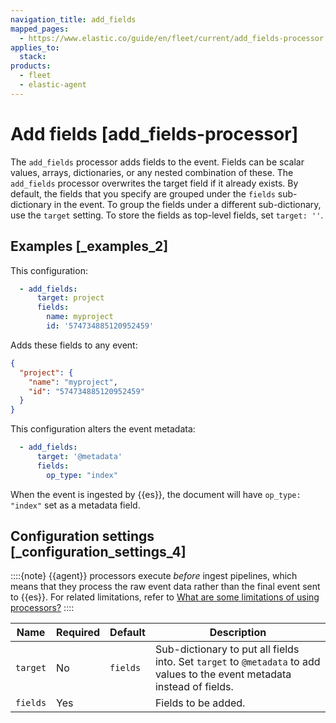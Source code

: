 ```yaml
---
navigation_title: add_fields
mapped_pages:
  - https://www.elastic.co/guide/en/fleet/current/add_fields-processor.html
applies_to:
  stack:
products:
  - fleet
  - elastic-agent
---
```


# Add fields [add_fields-processor]


The `add_fields` processor adds fields to the event. Fields can be scalar values, arrays, dictionaries, or any nested combination of these. The `add_fields` processor overwrites the target field if it already exists. By default, the fields that you specify are grouped under the `fields` sub-dictionary in the event. To group the fields under a different sub-dictionary, use the `target` setting. To store the fields as top-level fields, set `target: ''`.


## Examples [_examples_2]

This configuration:

```yaml
  - add_fields:
      target: project
      fields:
        name: myproject
        id: '574734885120952459'
```

Adds these fields to any event:

```json
{
  "project": {
    "name": "myproject",
    "id": "574734885120952459"
  }
}
```

This configuration alters the event metadata:

```yaml
  - add_fields:
      target: '@metadata'
      fields:
        op_type: "index"
```

When the event is ingested by {{es}}, the document will have `op_type: "index"` set as a metadata field.


## Configuration settings [_configuration_settings_4]

::::{note}
{{agent}} processors execute *before* ingest pipelines, which means that they process the raw event data rather than the final event sent to {{es}}. For related limitations, refer to [What are some limitations of using processors?](/reference/fleet/agent-processors.md#limitations)
::::


| Name | Required | Default | Description |
| --- | --- | --- | --- |
| `target` | No | `fields` | Sub-dictionary to put all fields into. Set `target` to `@metadata` to add values to the event metadata instead of fields. |
| `fields` | Yes |  | Fields to be added. |

